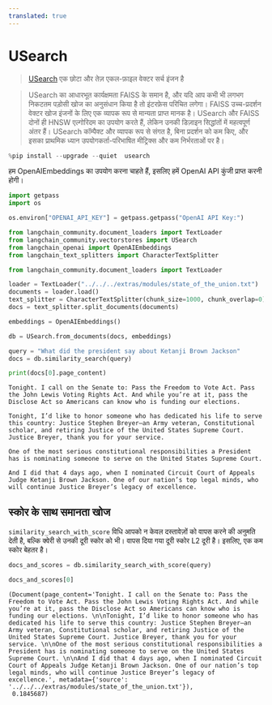 ```yaml
---
translated: true
---
```


# USearch

>[USearch](https://unum-cloud.github.io/usearch/) एक छोटा और तेज़ एकल-फ़ाइल वेक्टर सर्च इंजन है

>USearch का आधारभूत कार्यक्षमता FAISS के समान है, और यदि आप कभी भी लगभग निकटतम पड़ोसी खोज का अनुसंधान किया है तो इंटरफ़ेस परिचित लगेगा। FAISS उच्च-प्रदर्शन वेक्टर खोज इंजनों के लिए एक व्यापक रूप से मान्यता प्राप्त मानक है। USearch और FAISS दोनों ही HNSW एल्गोरिदम का उपयोग करते हैं, लेकिन उनकी डिज़ाइन सिद्धांतों में महत्वपूर्ण अंतर हैं। USearch कॉम्पैक्ट और व्यापक रूप से संगत है, बिना प्रदर्शन को कम किए, और इसका प्राथमिक ध्यान उपयोगकर्ता-परिभाषित मीट्रिक्स और कम निर्भरताओं पर है।

```python
%pip install --upgrade --quiet  usearch
```

हम OpenAIEmbeddings का उपयोग करना चाहते हैं, इसलिए हमें OpenAI API कुंजी प्राप्त करनी होगी।

```python
import getpass
import os

os.environ["OPENAI_API_KEY"] = getpass.getpass("OpenAI API Key:")
```

```python
from langchain_community.document_loaders import TextLoader
from langchain_community.vectorstores import USearch
from langchain_openai import OpenAIEmbeddings
from langchain_text_splitters import CharacterTextSplitter
```

```python
from langchain_community.document_loaders import TextLoader

loader = TextLoader("../../../extras/modules/state_of_the_union.txt")
documents = loader.load()
text_splitter = CharacterTextSplitter(chunk_size=1000, chunk_overlap=0)
docs = text_splitter.split_documents(documents)

embeddings = OpenAIEmbeddings()
```

```python
db = USearch.from_documents(docs, embeddings)

query = "What did the president say about Ketanji Brown Jackson"
docs = db.similarity_search(query)
```

```python
print(docs[0].page_content)
```

```output
Tonight. I call on the Senate to: Pass the Freedom to Vote Act. Pass the John Lewis Voting Rights Act. And while you’re at it, pass the Disclose Act so Americans can know who is funding our elections.

Tonight, I’d like to honor someone who has dedicated his life to serve this country: Justice Stephen Breyer—an Army veteran, Constitutional scholar, and retiring Justice of the United States Supreme Court. Justice Breyer, thank you for your service.

One of the most serious constitutional responsibilities a President has is nominating someone to serve on the United States Supreme Court.

And I did that 4 days ago, when I nominated Circuit Court of Appeals Judge Ketanji Brown Jackson. One of our nation’s top legal minds, who will continue Justice Breyer’s legacy of excellence.
```

## स्कोर के साथ समानता खोज

`similarity_search_with_score` विधि आपको न केवल दस्तावेज़ों को वापस करने की अनुमति देती है, बल्कि क्वेरी से उनकी दूरी स्कोर को भी। वापस दिया गया दूरी स्कोर L2 दूरी है। इसलिए, एक कम स्कोर बेहतर है।

```python
docs_and_scores = db.similarity_search_with_score(query)
```

```python
docs_and_scores[0]
```

```output
(Document(page_content='Tonight. I call on the Senate to: Pass the Freedom to Vote Act. Pass the John Lewis Voting Rights Act. And while you’re at it, pass the Disclose Act so Americans can know who is funding our elections. \n\nTonight, I’d like to honor someone who has dedicated his life to serve this country: Justice Stephen Breyer—an Army veteran, Constitutional scholar, and retiring Justice of the United States Supreme Court. Justice Breyer, thank you for your service. \n\nOne of the most serious constitutional responsibilities a President has is nominating someone to serve on the United States Supreme Court. \n\nAnd I did that 4 days ago, when I nominated Circuit Court of Appeals Judge Ketanji Brown Jackson. One of our nation’s top legal minds, who will continue Justice Breyer’s legacy of excellence.', metadata={'source': '../../../extras/modules/state_of_the_union.txt'}),
 0.1845687)
```
